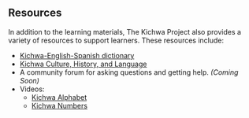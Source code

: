 ## Resources
In addition to the learning materials, The Kichwa Project also provides a variety of resources to support learners. These resources include:

* [Kichwa-English-Spanish dictionary](https://kuscholarworks.ku.edu/bitstream/handle/1808/25707/Kichwa%20Dictionary%202nd%20edition.pdf) 
* [Kichwa Culture, History, and Language](https://libros.kichwa.net/)
* A community forum for asking questions and getting help. *(Coming Soon)*
* Videos:
  * [Kichwa Alphabet](https://www.youtube.com/watch?v=iAgmHYwZ3tg)
  * [Kichwa Numbers](https://www.youtube.com/watch?v=5ITP70E-ej0)
